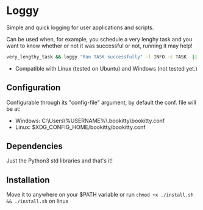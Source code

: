 Loggy
=========

Simple and quick logging for user applications and scripts.

Can be used when, for example, you schedule a very lenghy task and you want to know whether or not it was successful or not, running it may help!

```sh
very_lengthy_task && loggy "Ran TASK successfully" -l INFO -c TASK  || loggy "Failed running TASK" -l CRITICAL -c TASK
```

- Compatible with Linux (tested on Ubuntu) and Windows (not tested yet.)

## Configuration
Configurable through its "config-file" argument, by default the conf. file will be at:
- Windows: C:\\Users\\%USERNAME%\\.bookitty\\bookitty.conf
- Linux: $XDG_CONFIG_HOME/bookitty/bookitty.conf

## Dependencies
Just the Python3 std libraries and that's it!

## Installation
Move it to anywhere on your $PATH variable or run `chmod +x ./install.sh && ./install.sh` on linux
